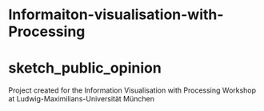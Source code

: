 
# Informaiton-visualisation-with-Processing
# sketch_public_opinion
Project created for the Information Visualisation with Processing Workshop at Ludwig-Maximilians-Universität München 
